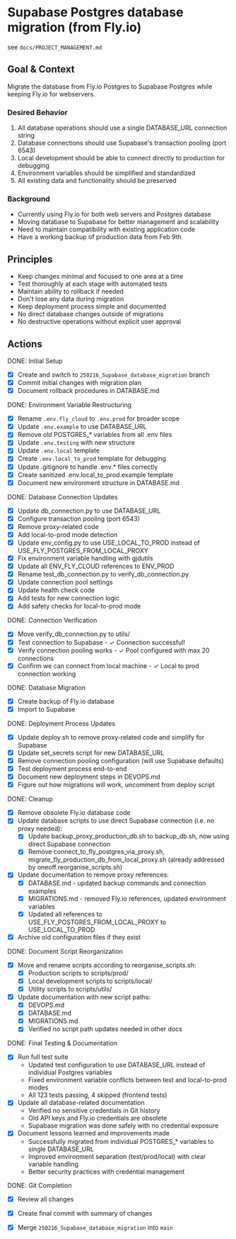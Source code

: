 # Supabase Postgres database migration (from Fly.io)

see `docs/PROJECT_MANAGEMENT.md`

## Goal & Context
Migrate the database from Fly.io Postgres to Supabase Postgres while keeping Fly.io for webservers.

### Desired Behavior
1. All database operations should use a single DATABASE_URL connection string
2. Database connections should use Supabase's transaction pooling (port 6543)
3. Local development should be able to connect directly to production for debugging
4. Environment variables should be simplified and standardized
5. All existing data and functionality should be preserved

### Background
- Currently using Fly.io for both web servers and Postgres database
- Moving database to Supabase for better management and scalability
- Need to maintain compatibility with existing application code
- Have a working backup of production data from Feb 9th

## Principles
- Keep changes minimal and focused to one area at a time
- Test thoroughly at each stage with automated tests
- Maintain ability to rollback if needed
- Don't lose any data during migration
- Keep deployment process simple and documented
- No direct database changes outside of migrations
- No destructive operations without explicit user approval

## Actions

DONE: Initial Setup
- [x] Create and switch to `250216_Supabase_database_migration` branch
- [x] Commit initial changes with migration plan
- [x] Document rollback procedures in DATABASE.md

DONE: Environment Variable Restructuring
- [x] Rename `.env.fly_cloud` to `.env.prod` for broader scope
- [x] Update `.env.example` to use DATABASE_URL
- [x] Remove old POSTGRES_* variables from all .env files
- [x] Update `.env.testing` with new structure
- [x] Update `.env.local` template
- [x] Create `.env.local_to_prod` template for debugging
- [x] Update .gitignore to handle .env.* files correctly
- [x] Create sanitized .env.local_to_prod.example template
- [x] Document new environment structure in DATABASE.md

DONE: Database Connection Updates
- [x] Update db_connection.py to use DATABASE_URL
- [x] Configure transaction pooling (port 6543)
- [x] Remove proxy-related code
- [x] Add local-to-prod mode detection
- [x] Update env_config.py to use USE_LOCAL_TO_PROD instead of USE_FLY_POSTGRES_FROM_LOCAL_PROXY
- [x] Fix environment variable handling with gjdutils
- [x] Update all ENV_FLY_CLOUD references to ENV_PROD
- [x] Rename test_db_connection.py to verify_db_connection.py
- [x] Update connection pool settings
- [x] Update health check code
- [x] Add tests for new connection logic
- [x] Add safety checks for local-to-prod mode

DONE: Connection Verification
- [x] Move verify_db_connection.py to utils/
- [x] Test connection to Supabase - ✓ Connection successful!
- [x] Verify connection pooling works - ✓ Pool configured with max 20 connections
- [x] Confirm we can connect from local machine - ✓ Local to prod connection working

DONE: Database Migration
- [x] Create backup of Fly.io database
- [x] Import to Supabase

DONE: Deployment Process Updates
- [x] Update deploy.sh to remove proxy-related code and simplify for Supabase
- [x] Update set_secrets script for new DATABASE_URL
- [x] Remove connection pooling configuration (will use Supabase defaults)
- [x] Test deployment process end-to-end
- [x] Document new deployment steps in DEVOPS.md
- [x] Figure out how migrations will work, uncomment from deploy script

DONE: Cleanup
- [x] Remove obsolete Fly.io database code
- [x] Update database scripts to use direct Supabase connection (i.e. no proxy needed):
  - [x] Update backup_proxy_production_db.sh to backup_db.sh, now using direct Supabase connection
  - [x] Remove connect_to_fly_postgres_via_proxy.sh, migrate_fly_production_db_from_local_proxy.sh (already addressed by oneoff.reorganise_scripts.sh)
- [x] Update documentation to remove proxy references:
  - [x] DATABASE.md - updated backup commands and connection examples
  - [x] MIGRATIONS.md - removed Fly.io references, updated environment variables
  - [x] Updated all references to USE_FLY_POSTGRES_FROM_LOCAL_PROXY to USE_LOCAL_TO_PROD
- [x] Archive old configuration files if they exist

DONE: Document Script Reorganization
- [x] Move and rename scripts according to reorganise_scripts.sh:
  - [x] Production scripts to scripts/prod/
  - [x] Local development scripts to scripts/local/
  - [x] Utility scripts to scripts/utils/
- [x] Update documentation with new script paths:
  - [x] DEVOPS.md
  - [x] DATABASE.md
  - [x] MIGRATIONS.md
  - [x] Verified no script path updates needed in other docs

DONE: Final Testing & Documentation
- [x] Run full test suite
  - Updated test configuration to use DATABASE_URL instead of individual Postgres variables
  - Fixed environment variable conflicts between test and local-to-prod modes
  - All 123 tests passing, 4 skipped (frontend tests)
- [x] Update all database-related documentation
  - Verified no sensitive credentials in Git history
  - Old API keys and Fly.io credentials are obsolete
  - Supabase migration was done safely with no credential exposure
- [x] Document lessons learned and improvements made
  - Successfully migrated from individual POSTGRES_* variables to single DATABASE_URL
  - Improved environment separation (test/prod/local) with clear variable handling
  - Better security practices with credential management

DONE: Git Completion
- [x] Review all changes
- [x] Create final commit with summary of changes
- [x] Merge `250216_Supabase_database_migration` into `main`

